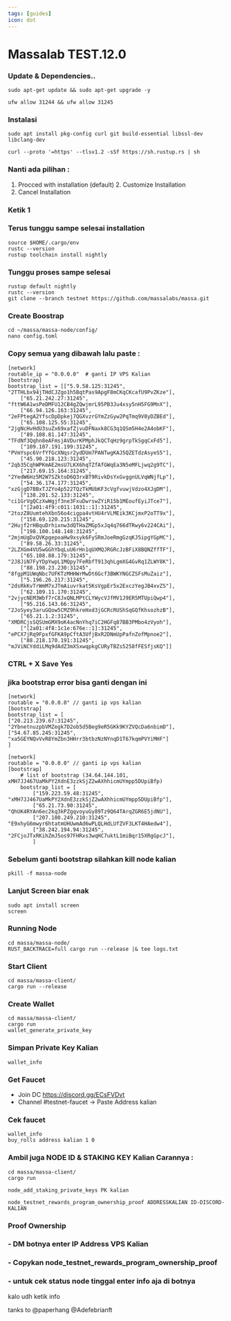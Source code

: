 ```yaml
---
tags: [guides]
icon: dot
---
```


# Massalab TEST.12.0

### Update & Dependencies..
```
sudo apt-get update && sudo apt-get upgrade -y

ufw allow 31244 && ufw allow 31245
```

### Instalasi
```
sudo apt install pkg-config curl git build-essential libssl-dev libclang-dev
```
```
curl --proto '=https' --tlsv1.2 -sSf https://sh.rustup.rs | sh
```
### Nanti ada pilihan : 
1. Procced with installation  (default)    2. Customize Installation
3. Cancel Installation
### Ketik 1
### Terus tunggu sampe selesai installation

```
source $HOME/.cargo/env
rustc --version
rustup toolchain install nightly
```
### Tunggu proses sampe selesai
```
rustup default nightly
rustc --version
git clone --branch testnet https://github.com/massalabs/massa.git
```
### Create Boostrap
```
cd ~/massa/massa-node/config/
nano config.toml
```
### Copy semua yang dibawah lalu paste :
```
[network]
routable_ip = "0.0.0.0"  # ganti IP VPS Kalian
[bootstrap]
bootstrap_list = [["5.9.58.125:31245", "2TTHLbx94jTHdCJZgo1h5BqtPas9ApgF8mCKqCKcafU9PvZKze"],
    ["65.21.242.27:31245", "fttW6A1wsPeDMFU12CB4gZQwjmrL95PB3Ju4xsy5nH5FG9MnX"],
    ["66.94.126.163:31245", "2eFPtegA2YfscDpDpkej7QGXvzrGYmZzGyw2PqTmq9V8yDZBEd"],
    ["65.108.125.55:31245", "2jgNcHvHdU3suZx69xafZjvuDFNaxk8CG3q1QSm5H4e2A4obKF"],
    ["89.108.81.147:31245", "TFdNf3Qqhn8eAFmsjAVDurKPMphJkQCTqHz9grpTkSgqCxFd5"],
    ["109.107.191.199:31245", "PVmYspc6VrfYfGcXNqsr2ydDUm7PANTwgKAJ5QZETdzAsyeS5"],
    ["45.90.218.123:31245", "2qb35CqhWPKmAE2msU7LKX6hqTZfAfGWqEa3N5eMFLjwq2g9TC"],
    ["217.69.15.164:31245", "2YedW6Hz5M2W7SZktoD6Q3rxBT9RivkDsYxGvggnULVqWNjfLp"],
    ["54.36.174.177:31245", "xzGjgD7BBxTJZYo4p522TQzTkMUbKF3cVgfvuwjVdzo4XJgDM"],
    ["138.201.52.133:31245", "ci1GrVgQCzXwWgjf3ne3FxuDwrswZYiR15b1MEoufEyiJTce7"],
    ["[2a01:4f9:c011:1031::1]:31245", "2tozZ8UumtehXbn56o4cigpa4vtHU4rVLMEik3KCjmxP2oTT9x"],
    ["158.69.120.215:31245", "2Hujf2rHBquDrhixnw3dQTHaZMGp5xJq4q766dTRwy6v224CAi"],
    ["198.100.148.148:31245", "2mjmUgDxQVKpgepoaHw9xsyk6FySRmJoeRmgGzqKJ5ipgYGpMC"],
    ["89.58.26.33:31245", "2LZXGm4VU5wGGhYbqLuU6rHn1qUXMQJRGRcJzBFiX8BQNZffTF"],
    ["65.108.88.179:31245", "2J8JiN7FyYDpYwpL1MQpy7FeRbfT913qhLgmXG4GvRq1ZLWY8K"],
    ["88.198.23.230:31245", "8fgpM1UWqNbc7UFKTzMHHWrMwDt6Gcf3BWKYNGCZSFsMuZaiz"],
    ["5.196.26.217:31245", "2dsRkKvTrWmM7xJTmAiuvrkat5KsVgpEr5x2ExczYegJB4xvZS"],
    ["62.109.11.170:31245", "2vjycNEM3Wbf7rC8JxQNLMPtCLYWycVJfMV1J9ER5MTUpiQwp4"],
    ["95.216.143.66:31245", "2JoSyey3aruGQow5CMZ9hkreHxd3jGCRcRUShSqGQfKhsozhzB"],
    ["65.21.1.2:31245", "XMDRCjsSQSUmGMX9oK4acNnYhq7iC2HGFq87BB3PMbo4zVyoh"],
    ["[2a01:4f8:1c1e:676e::1]:31245", "ePCX7jRq9FpxfGFKA9pCftA3UfjBxR2DNmUpPafnZofMpnoe2"],
    ["88.218.170.191:31245", "mJViNCYddiLMq9dAdZ3mXSxwqpkgCURyTBZs5258fFESfjsKQ"]]

```
### CTRL + X Save Yes

### jika bootstrap error bisa ganti dengan ini
```
[network]
routable = "0.0.0.0" // ganti ip vps kalian
[bootstrap]
bootstrap_list = [
["20.213.239.67:31245", "2YbnetnuzpbVMZegk7D2ob5d5Beg9eR5GKk9KYZVQcDa6nbimD"],
["54.67.85.245:31245", "xa5GEYNQvVvR8YmZbn3HHrr3btbzNzNYnqD1T67kqmPVYiMHF"]
]
```
```
[network]
routable = "0.0.0.0" // ganti ip vps kalian
[bootstrap]
    # list of bootstrap (34.64.144.101, xMH7JJ467UaMkPY2XdnE3zzkSjZ2wAXhhicmUYmpp5DUpiBfp)
    bootstrap_list = [
        ["159.223.59.48:31245", "xMH7JJ467UaMkPY2XdnE3zzkSjZ2wAXhhicmUYmpp5DUpiBfp"],
        ["65.21.73.90:31245", "QhUK4RYAn6ec2kq3kPZgqvoyuGy89Tz9Q64TArqZGR6E5jdNU"],
        ["207.180.249.210:31245", "E9xhyG6mwyr6htatmUHUwmAd6wPLQLHdLUfZVF3LKT4HAedw4"],
        ["38.242.194.94:31245", "2FCjoJTxRKihZmJ5os97FHRxs3wqHC7uktL1miBqr15XRgGpcJ"],
        ]
```

### Sebelum ganti bootstrap silahkan kill node kalian
```
pkill -f massa-node
```
### Lanjut Screen biar enak

```
sudo apt install screen
screen
```

### Running Node
```
cd massa/massa-node/
RUST_BACKTRACE=full cargo run --release |& tee logs.txt
```

### Start Client
```
cd massa/massa-client/
cargo run --release
```

### Create Wallet
```
cd massa/massa-client/
cargo run
wallet_generate_private_key
```

### Simpan Private Key Kalian
```
wallet_info
```

### Get Faucet
- Join DC https://discord.gg/ECsFVDvt
- Channel #testnet-faucet -> Paste Address kalian

### Cek faucet
```
wallet_info
buy_rolls address kalian 1 0 
```
### Ambil juga NODE ID & STAKING KEY Kalian Carannya :
```
cd massa/massa-client/
cargo run 
```
```
node_add_staking_private_keys PK kalian
```
```
node_testnet_rewards_program_ownership_proof ADDRESSKALIAN ID-DISCORD-KALIAN
```

### Proof Ownership
### - DM botnya enter IP Address VPS Kalian
### - Copykan node_testnet_rewards_program_ownership_proof 
### - untuk cek status node tinggal enter info aja di botnya

kalo udh ketik info

tanks to @paperhang @Adefebrianft